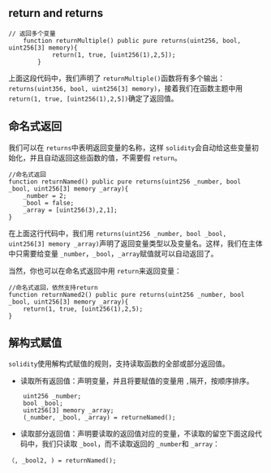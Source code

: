 ## return and returns

```
// 返回多个变量
    function returnMultiple() public pure returns(uint256, bool, uint256[3] memory){
            return(1, true, [uint256(1),2,5]);
        }
```

上面这段代码中，我们声明了 `returnMultiple()`函数将有多个输出：`returns(uint356, bool, uint256[3] memory)`，接着我们在函数主题中用 `return(1, true, [uint256(1),2,5])`确定了返回值。

## 命名式返回

我们可以在 `returns`中表明返回变量的名称，这样 `solidity`会自动给这些变量初始化，并且自动返回这些函数的值，不需要假 `return`。

```
//命名式返回
function returnNamed() public pure returns(uint256 _number, bool _bool, uint256[3] memory _array){
	_number = 2;
	_bool = false;
	_array = [uint256(3),2,1];
}
```

在上面这行代码中，我们用 `returns(uint256 _number, bool _bool, uint256[3] memory _array)`声明了返回变量类型以及变量名。这样，我们在主体中只需要给变量 `_number`，`_bool`，`_array`赋值就可以自动返回了。

当然，你也可以在命名式返回中用 `return`来返回变量：

```
//命名式返回，依然支持return
function returnNamed2() public pure returns(uint256 _number, bool _bool, uint256[3] memory _array){
	return(1, true, [uint256(1),2,5);
}
```

## 解构式赋值

`solidity`使用解构式赋值的规则，支持读取函数的全部或部分返回值。

- 读取所有返回值：声明变量，并且将要赋值的变量用 `,`隔开，按顺序排序。

```
	uint256 _number;
	bool _bool;
	uint256[3] memory _array;
	(_number, _bool, _array) = returneNamed();
```

- 读取部分返回值：声明要读取的返回值对应的变量，不读取的留空下面这段代码中，我们只读取 `_bool`，而不读取返回的 `_number`和 `_array`：

```
（, _bool2, ) = returnNamed();
```
